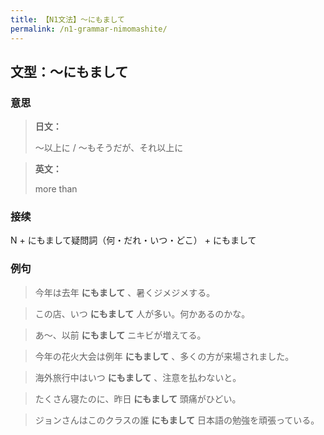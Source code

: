 ```yaml
---
title: 【N1文法】〜にもまして
permalink: /n1-grammar-nimomashite/
---
```


## 文型：〜にもまして

### 意思

> **日文：**
> 
> 〜以上に / 〜もそうだが、それ以上に


> **英文：**
> 
> more than


### 接续

N + にもまして疑問詞（何・だれ・いつ・どこ） + にもまして

### 例句

> 今年は去年 **にもまして** 、暑くジメジメする。

> この店、いつ **にもまして** 人が多い。何かあるのかな。

> あ〜、以前 **にもまして** ニキビが増えてる。

> 今年の花火大会は例年 **にもまして** 、多くの方が来場されました。

> 海外旅行中はいつ **にもまして** 、注意を払わないと。

> たくさん寝たのに、昨日 **にもまして** 頭痛がひどい。

> ジョンさんはこのクラスの誰 **にもまして** 日本語の勉強を頑張っている。

